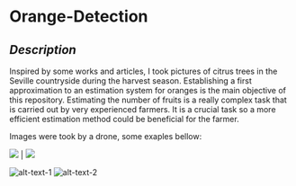 # Orange-Detection

## *Description*

Inspired by some works and articles, I took pictures of citrus trees in the Seville countryside during the harvest season. Establishing a first approximation to an estimation system for oranges is the main objective of this repository. Estimating the number of fruits is a really complex task that is carried out by very experienced farmers. It is a crucial task so a more efficient estimation method could be beneficial for the farmer.

Images were took by a drone, some exaples bellow:

![](https://user-images.githubusercontent.com/102746511/185049214-bc091664-866f-473a-8054-b515afe555fc.JPG)  |  ![](https://user-images.githubusercontent.com/102746511/185049214-bc091664-866f-473a-8054-b515afe555fc.JPG)




![alt-text-1]([image1.png](https://user-images.githubusercontent.com/102746511/185049214-bc091664-866f-473a-8054-b515afe555fc.JPG) "title-1") ![alt-text-2]([image2.png](https://user-images.githubusercontent.com/102746511/185049214-bc091664-866f-473a-8054-b515afe555fc.JPG) "title-2")
